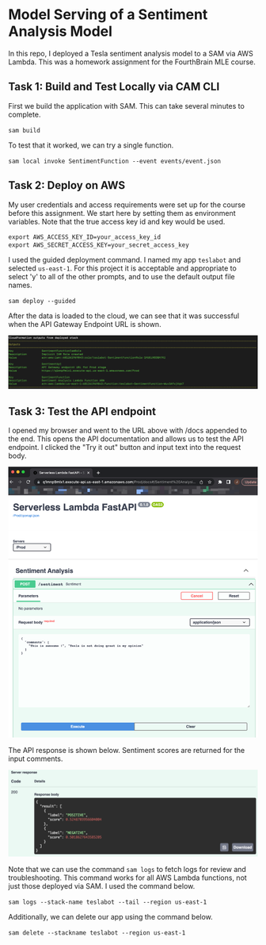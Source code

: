 # Model Serving of a Sentiment Analysis Model
In this repo, I deployed a Tesla sentiment analysis model to a SAM via AWS Lambda. This was a homework assignment for the FourthBrain MLE 
course.

## Task 1: Build and Test Locally via CAM CLI

First we build the application with SAM. This can take several minutes to complete.

`sam build`

To test that it worked, we can try a single function.

`sam local invoke SentimentFunction --event events/event.json`

## Task 2: Deploy on AWS

My user credentials and access requirements were set up for the course before this assignment. We start here by setting them as environment 
variables. Note that the true access key id and key would be used.

```
export AWS_ACCESS_KEY_ID=your_access_key_id
export AWS_SECRET_ACCESS_KEY=your_secret_access_key
```

I used the guided deployment command. I named my app `teslabot` and selected `us-east-1`. For this project it is acceptable and appropriate to 
select 'y' to all of the other prompts, and to use the default output file names.

`sam deploy --guided`

After the data is loaded to the cloud, we can see that it was successful when the API Gateway Endpoint URL is shown.

![Successful API deployment in the cloud](images/cloud_formation.png)

## Task 3: Test the API endpoint

I opened my browser and went to the URL above with /docs appended to the end. This opens the API documentation and allows us to test the API 
endpoint. I clicked the "Try it out" button and input text into the request body.

![Input to the API](images/fastAPI_input.png)

The API response is shown below. Sentiment scores are returned for the input comments.

![Response from the API](images/fastAPI_response.png)

Note that we can use the command `sam logs` to fetch logs for review and troubleshooting. This command works for all AWS Lambda functions, not just 
those deployed via SAM. I used the command below.

`sam logs --stack-name teslabot --tail --region us-east-1`

Additionally, we can delete our app using the command below.

`sam delete --stackname teslabot --region us-east-1`

